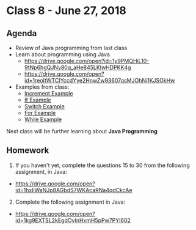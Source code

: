 # Class 8 - June 27, 2018

## Agenda

* Review of Java programming from last class
* Learn about programming using Java.
  * https://drive.google.com/open?id=1y9PMQHiL10-9tNp6hgQJNy80q_aHe845LKIwHDPKK4g
  * https://drive.google.com/open?id=1reoItWTCIYccdYye2HnwZw93607qsMJOhNi1KJSOkHw
* Examples from class:
  * [Increment Example](IncrementExample.java)
  * [If Example](IfExample.java)
  * [Switch Example](SwitchExample.java)
  * [For Example](ForExample.java)
  * [While Example](WhileExample.java)

Next class will be further learning about **Java Programming**

## Homework

1. If you haven't yet, complete the questions 15 to 30 from the following assignment, in Java:
  * https://drive.google.com/open?id=1hxIiWaNJp8AGbdS7WKAcaRNa4qdCkcAe
2. Complete the following assignment in Java:
  * https://drive.google.com/open?id=1kg9EXTSL2kEgdOvInHxmH5pPw7PYI602